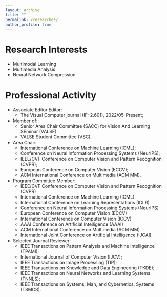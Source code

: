 ```yaml
---
layout: archive
title: ""
permalink: /researches/
author_profile: true
---
```


Research Interests
======
- Multimodal Learning
- Multimedia Analysis
- Neural Network Compression

<!--Awards and Honors
======
- ICME Outstanding Reviewer Award, 2020
- Outstanding PhD Graduate of Sichuan University, 2019.
- First-class Scholarship of Sichuan University for PhD. students, 2018.
- National Scholarship of China, Ministry of Education of China, 2018.
- National Scholarship of China, Ministry of Education of China, 2016.
- First-class Scholarship of Sichuan University for Master students, 2013-2015. -->


Professional Activity
======
- Associate Editor Editor:
    - The Visual Computer journal (IF: 2.601), 2022/05-Present;
- Member of:
    - Senior Area Chair Committee (SACC) for Vision And Learning SEminar (VALSE).
    - VALSE Student Committee (VSC).
- Area Chair:
    - International Conference on Machine Learning (ICML);
    - Conference on Neural Information Processing Systems (NeurIPS);
    - IEEE/CVF Conference on Computer Vision and Pattern Recognition (CVPR);
    - European Conference on Computer Vision (ECCV);
    - ACM International Conference on Multimedia (ACM MM).
- Program Committee Member:
    - IEEE/CVF Conference on Computer Vision and Pattern Recognition (CVPR)
    - International Conference on Machine Learning (ICML)
    - International Conference on Learning Representations (ICLR)
    - Conference on Neural Information Processing Systems (NeurIPS)
    - European Conference on Computer Vision (ECCV)
    - International Conference on Computer Vision (ICCV)
    - AAAI Conference on Artificial Intelligence (AAAI)
    - ACM International Conference on Multimedia (ACM MM)
    - International Joint Conference on Artificial Intelligence (IJCAI)
- Selected Journal Reviewer:
    - IEEE Transactions on Pattern Analysis and Machine Intelligence (TPAMI);
    - International Journal of Computer Vision (IJCV);
    - IEEE Transactions on Image Processing (TIP);
    - IEEE Transactions on Knowledge and Data Engineering (TKDE);
    - IEEE Transactions on Neural Networks and Learning Systems (TNNLS);
    - IEEE Transactions on Systems, Man, and Cybernetics: Systems (TSMCS).
